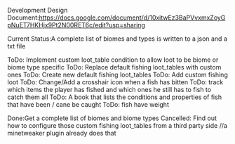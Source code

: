 Development Design Document:https://docs.google.com/document/d/10xitwEz3BaPVvxmxZoyGpNuET7HKHjx9Pt2N00RET6c/edit?usp=sharing

Current Status:A complete list of biomes and types is written to a json and a txt file

ToDo: Implement custom loot_table condition to allow loot to be biome or biome type specific
ToDo: Replace default fishing loot_tables with custom ones
ToDo: Create new default fishing loot_tables
ToDo: Add custom fishing loot
ToDo: Change/Add a crosshair icon when a fish has bitten
ToDo: track which items the player has fished and which ones he still has to fish to catch them all
ToDo: A book that lists the conditions and properties of fish that have been / cane be caught
ToDo: fish have weight

Done:Get a complete list of biomes and biome types
Cancelled: Find out how to configure those custom fishing loot_tables from a third party side //a minetweaker plugin already does that